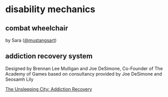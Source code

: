 # disability mechanics

## combat wheelchair
by Sara ([@mustangsart](https://twitter.com/mustangsart))

## addiction recovery system
Designed by Brennan Lee Mulligan and Joe DeSimone, Co-Founder of The Academy of Games based on consultancy provided by Joe DeSimone and Seosamh Lily

[The Unsleeping City: Addiction Recovery](https://docs.google.com/document/d/1sSsu08hdzy2THwwS5Ebu8pPggMh8EasJIil7kvnlopk/edit) 